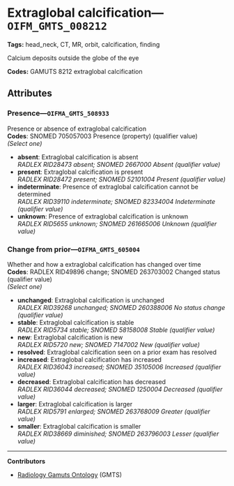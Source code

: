 # Extraglobal calcification—`OIFM_GMTS_008212`

**Tags:** head_neck, CT, MR, orbit, calcification, finding

Calcium deposits outside the globe of the eye

**Codes:** GAMUTS 8212 extraglobal calcification

## Attributes

### Presence—`OIFMA_GMTS_508933`

Presence or absence of extraglobal calcification  
**Codes**: SNOMED 705057003 Presence (property) (qualifier value)  
*(Select one)*

- **absent**: Extraglobal calcification is absent  
_RADLEX RID28473 absent; SNOMED 2667000 Absent (qualifier value)_
- **present**: Extraglobal calcification is present  
_RADLEX RID28472 present; SNOMED 52101004 Present (qualifier value)_
- **indeterminate**: Presence of extraglobal calcification cannot be determined  
_RADLEX RID39110 indeterminate; SNOMED 82334004 Indeterminate (qualifier value)_
- **unknown**: Presence of extraglobal calcification is unknown  
_RADLEX RID5655 unknown; SNOMED 261665006 Unknown (qualifier value)_

### Change from prior—`OIFMA_GMTS_605004`

Whether and how a extraglobal calcification has changed over time  
**Codes**: RADLEX RID49896 change; SNOMED 263703002 Changed status (qualifier value)  
*(Select one)*

- **unchanged**: Extraglobal calcification is unchanged  
_RADLEX RID39268 unchanged; SNOMED 260388006 No status change (qualifier value)_
- **stable**: Extraglobal calcification is stable  
_RADLEX RID5734 stable; SNOMED 58158008 Stable (qualifier value)_
- **new**: Extraglobal calcification is new  
_RADLEX RID5720 new; SNOMED 7147002 New (qualifier value)_
- **resolved**: Extraglobal calcification seen on a prior exam has resolved  
- **increased**: Extraglobal calcification has increased  
_RADLEX RID36043 increased; SNOMED 35105006 Increased (qualifier value)_
- **decreased**: Extraglobal calcification has decreased  
_RADLEX RID36044 decreased; SNOMED 1250004 Decreased (qualifier value)_
- **larger**: Extraglobal calcification is larger  
_RADLEX RID5791 enlarged; SNOMED 263768009 Greater (qualifier value)_
- **smaller**: Extraglobal calcification is smaller  
_RADLEX RID38669 diminished; SNOMED 263796003 Lesser (qualifier value)_

---

**Contributors**

- [Radiology Gamuts Ontology](https://gamuts.net/) (GMTS)